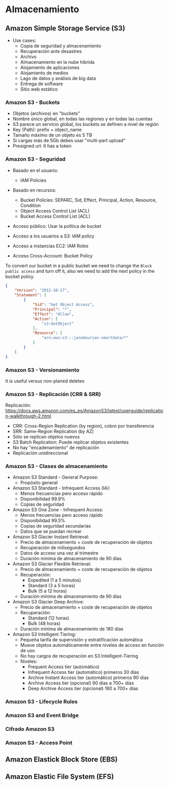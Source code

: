 # Almacenamiento 

## Amazon Simple Storage Service (S3)

* Use cases:
    * Copia de seguridad y almacenamiento
    * Recuperación ante desastres
    * Archivo
    * Almacenamiento en la nube híbrida
    * Alojamiento de aplicaciones
    * Alojamiento de medios
    * Lago de datos y análisis de big data
    * Entrega de software
    * Sitio web estático

### Amazon S3 - Buckets

- Objetos (archivos) en "buckets"
- Nombre único global, en todas las regiones y en todas las cuentas
- S3 parece un servicio global, los buckets se definen a nivel de región
- Key (Path): prefix + object_name
- Tamaño máximo de un objeto es 5 TB
- Si cargas más de 5Gb debes usar "multi-part upload"
- Presigned url: It has a token

### Amazon S3 - Seguridad

* Basado en el usuario: 
    * IAM Policies
* Basado en recursos:
    * Bucket Policies: SEPARC, Sid, Effect, Principal, Action, Resource, Condition
    * Object Access Control List (ACL)
    * Bucket Access Control List (ACL)

* Acceso público: Usar la política de bucket
* Acceso a los usuarios a S3: IAM policy
* Acceso a instancias EC2: IAM Roles
* Acceso Cross-Account: Bucket Policy

To convert our bucket in a public bucket we need to change the `Block public access` and turn off it, also we need to add the next policy in the bucket policy.

```json
{
	"Version": "2012-10-17",
	"Statement": [
		{
			"Sid": "Get Object Access",
			"Principal": "*",
			"Effect": "Allow",
			"Action": [
				"s3:GetObject"
			],
			"Resource": [
				"arn:aws:s3:::janobourian-smartdata/*"
			]
		}
	]
}
```

### Amazon S3 - Versionamiento

It is useful versus non-planed deletes

### Amazon S3 - Replicación (CRR & SRR)

Replicación: https://docs.aws.amazon.com/es_es/AmazonS3/latest/userguide/replication-walkthrough-2.html

* CRR: Cross-Region Replication (by region), cobro por transferencia
* SRR: Same-Region Replication (by AZ)
* Sólo se replican objetos nuevos
* S3 Batch Replication: Puede replicar objetos existentes
* No hay "encadenamiento" de replicación
* Replicación unidireccional

### Amazon S3 - Clases de almacenamiento

* Amazon S3 Standard - General Purpose:
    * Propósito general
* Amazon S3 Standard - Infrequent Access (IA):
    * Menos frecuencias pero acceso rápido
    * Disponibilidad 99.9%
    * Copias de seguridad
* Amazon S3 One Zone - Infrequent Access:
    * Menos frecuencias pero acceso rápido
    * Disponibilidad 99.5%
    * Copias de seguridad secundarias
    * Datos que se puedan recrear
* Amazon S3 Glacier Instant Retrieval:
    * Precio de almacenamiento + coste de recuperación de objetos
    * Recuperación de milisegundos
    * Datos de acceso una vez al trimestre
    * Duración mínima de almacenamiento de 90 días
* Amazon S3 Glacier Flexible Retrieval:
    * Precio de almacenamiento + coste de recuperación de objetos
    * Recuperación:
        * Expedited (1 a 5 minutos)
        * Standard (3 a 5 horas)
        * Bulk (5 a 12 horas)
    * Duración mínima de almacenamiento de 90 días
* Amazon S3 Glacier Deep Archive:
    * Precio de almacenamiento + coste de recuperación de objetos
    * Recuperación:
        * Standard (12 horas)
        * Bulk (48 horas)
    * Duración mínima de almacenamiento de 180 días
* Amazon S3 Intelligent Tiering:
    * Pequeña tarifa de supervisión y estratificación automática
    * Mueve objetos automáticamente entre niveles de acceso en función de uso
    * No hay cargos de recuperación en S3 Intelligent-Tiering
    * Niveles:    
        * Frequent Access tier (automático)
        * Infrequent Access tier (automático) primeros 30 días
        * Archive Instant Access tier (automático) primeros 90 días
        * Archive Access tier (opcional) 90 días a 700+ días
        * Deep Archive Access tier (opcional) 180 a 700+ días

### Amazon S3 - Lifecycle Rules

### Amazon S3 and Event Bridge

### Cifrado Amazon S3

### Amazon S3 - Access Point

## Amazon Elastick Block Store (EBS)

## Amazon Elastic File System (EFS)